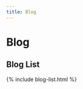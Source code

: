 ```yaml
---
title: Blog
---
```


# <i class="fas fa-feather-alt"></i>Blog

## Blog List

<!--A _blog list_ component, to list and summarize all blog posts on your site.
Can be used on any page, but assumes its content from `/_posts`.-->

{% include blog-list.html %}
